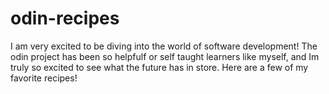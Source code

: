 # odin-recipes
I am very excited to be diving into the world of software development! The odin project has been so helpfulf or self taught learners like myself, and Im truly so excited to see what the future has in store. Here are a few of my favorite recipes!
